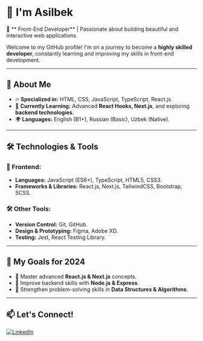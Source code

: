 # 👋 I'm Asilbek

🚀 ** Front-End Developer** | Passionate about building beautiful and interactive web applications.

Welcome to my GitHub profile! I'm on a journey to become a **highly skilled developer**, constantly learning and improving my skills in front-end development. 

---

## 📌 About Me

- 🔥 **Specialized in:** HTML, CSS, JavaScript, TypeScript, React.js.
- 🚀 **Currently Learning:** Advanced **React Hooks, Next.js**, and exploring **backend technologies**.
- 🌍 **Languages:** English (B1+), Russian (Basic), Uzbek (Native).

---

## 🛠 Technologies & Tools

### 🎨 Frontend:
- **Languages:** JavaScript (ES6+), TypeScript, HTML5, CSS3.
- **Frameworks & Libraries:** React.js, Next.js, TailwindCSS, Bootstrap, SCSS.

### 🛠 Other Tools:
- **Version Control:** Git, GitHub.
- **Design & Prototyping:** Figma, Adobe XD.
- **Testing:** Jest, React Testing Library.

---

## 🚀 My Goals for 2024
- 🔹 Master advanced **React.js & Next.js** concepts.
- 🔹 Improve backend skills with **Node.js & Express**.
- 🔹 Strengthen problem-solving skills in **Data Structures & Algorithms**.

---

## 📫 Let's Connect!
[![LinkedIn](https://img.shields.io/badge/LinkedIn-0077B5?style=for-the-badge&logo=linkedin&logoColor=white)](https://www.linkedin.com/in/asilbek-ahmadjonov)





